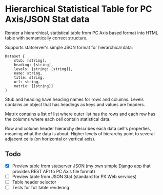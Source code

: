 
# Hierarchical Statistical Table for PC Axis/JSON Stat data

Render a hierarchical, statistical table from PC Axis based format into HTML table with semantically correct structure.

Supports statserver's simple JSON format for hierarchical data:

    Dataset {
        stub: [string],
        heading: [string],
        levels: {string: [string]},
        name: string,
        title: string,
        url: string,
        matrix: [[string]]
    }

Stub and heading have heading names for rows and columns. Levels contains an object that has headings as keys and values are headers.

Matrix contains a list of list where outer list has the rows and each row has the columns where each cell contain statistical data.

Row and column header hierarchy describes each data cell's properties, meaning what the data is about. Higher levels of hierarchy point to several adjacent cells (on horizontal or vertical axis).

## Todo

 - [X] Preview table from statserver JSON (my own simple Django app that provides REST API to PC Axis file format)
 - [ ] Preview table from JSON Stat (standard for PX Web services)
 - [ ] Table header selector
 - [ ] Tests for full table rendering
